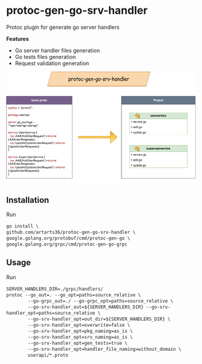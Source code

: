 # protoc-gen-go-srv-handler

Protoc plugin for generate go server handlers

**Features**

- Go server handler files generation
- Go tests files generation
- Request validation generation

![](demo.png)

## Installation

Run
```shell
go install \
github.com/artarts36/protoc-gen-go-srv-handler \
google.golang.org/protobuf/cmd/protoc-gen-go \
google.golang.org/grpc/cmd/protoc-gen-go-grpc
```

## Usage

Run 
```shell
SERVER_HANDLERS_DIR=./grpc/handlers/
protoc --go_out=. --go_opt=paths=source_relative \
        --go-grpc_out=./ --go-grpc_opt=paths=source_relative \
        --go-srv-handler_out=${SERVER_HANDLERS_DIR} --go-srv-handler_opt=paths=source_relative \
        --go-srv-handler_opt=out_dir=${SERVER_HANDLERS_DIR} \
        --go-srv-handler_opt=overwrite=false \
        --go-srv-handler_opt=pkg_naming=as_is \
        --go-srv-handler_opt=srv_naming=as_is \
        --go-srv-handler_opt=gen_tests=true \
        --go-srv-handler_opt=handler_file_naming=without_domain \
        userapi/*.proto
```
